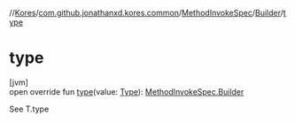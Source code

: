 //[Kores](../../../../index.md)/[com.github.jonathanxd.kores.common](../../index.md)/[MethodInvokeSpec](../index.md)/[Builder](index.md)/[type](type.md)

# type

[jvm]\
open override fun [type](type.md)(value: [Type](https://docs.oracle.com/javase/8/docs/api/java/lang/reflect/Type.html)): [MethodInvokeSpec.Builder](index.md)

See T.type

